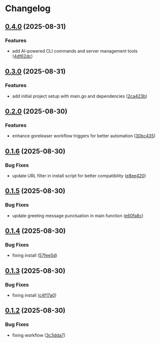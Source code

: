 # Changelog

## [0.4.0](https://github.com/guilhermehbueno/git-pitch/compare/v0.3.0...v0.4.0) (2025-08-31)


### Features

* add AI-powered CLI commands and server management tools ([4df62dc](https://github.com/guilhermehbueno/git-pitch/commit/4df62dcf1d196f7249fd3e7b92a60236861f1a53))

## [0.3.0](https://github.com/guilhermehbueno/git-pitch/compare/v0.2.0...v0.3.0) (2025-08-31)


### Features

* add initial project setup with main.go and dependencies ([2ca423b](https://github.com/guilhermehbueno/git-pitch/commit/2ca423b70790520232ff978eb98676587bdc1914))

## [0.2.0](https://github.com/guilhermehbueno/git-pitch/compare/v0.1.6...v0.2.0) (2025-08-30)


### Features

* enhance goreleaser workflow triggers for better automation ([30bc435](https://github.com/guilhermehbueno/git-pitch/commit/30bc435a21f6b05079ebcea0eac80010c0ede0da))

## [0.1.6](https://github.com/guilhermehbueno/git-pitch/compare/v0.1.5...v0.1.6) (2025-08-30)


### Bug Fixes

* update URL filter in install script for better compatibility ([e8ee420](https://github.com/guilhermehbueno/git-pitch/commit/e8ee420f1733807d00133d15f74530367d340c31))

## [0.1.5](https://github.com/guilhermehbueno/git-pitch/compare/v0.1.4...v0.1.5) (2025-08-30)


### Bug Fixes

* update greeting message punctuation in main function ([e60fa8c](https://github.com/guilhermehbueno/git-pitch/commit/e60fa8ccf14482da5d9a6089f5900436d74968ed))

## [0.1.4](https://github.com/guilhermehbueno/git-pitch/compare/v0.1.3...v0.1.4) (2025-08-30)


### Bug Fixes

* fixing install ([57fee5d](https://github.com/guilhermehbueno/git-pitch/commit/57fee5d91516f37447598bccae50ade183607219))

## [0.1.3](https://github.com/guilhermehbueno/git-pitch/compare/v0.1.2...v0.1.3) (2025-08-30)


### Bug Fixes

* fixing install ([c4f17a0](https://github.com/guilhermehbueno/git-pitch/commit/c4f17a05b6b2edc3a7743a0faa7558eff976fca9))

## [0.1.2](https://github.com/guilhermehbueno/git-pitch/compare/v0.1.1...v0.1.2) (2025-08-30)


### Bug Fixes

* fixing workflow ([3c3dda7](https://github.com/guilhermehbueno/git-pitch/commit/3c3dda7352b84739c3a5d2219efa0026b4f36e94))
